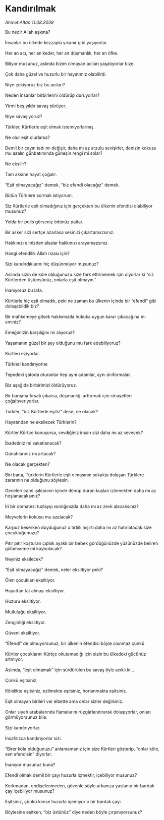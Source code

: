 # Kandırılmak

*Ahmet Altan 11.08.2009*

<div class="taraf_structure_2col_1zq">
<div class="margen_n">



 <p>Bu nedir Allah aşkına? <br/><br/>İnsanlar bu ülkede kezzapla yıkanır gibi yaşıyorlar. <br/><br/>Her an acı, her an keder, her an düşmanlık, her an öfke. <br/><br/>Biliyor musunuz, aslında bizim olmayan acıları yaşatıyorlar bize. <br/><br/>Çok daha güzel ve huzurlu bir hayatımız olabilirdi. <br/><br/>Niye çekiyoruz biz bu acıları? <br/><br/>Neden insanlar birbirlerini öldürüp duruyorlar? <br/><br/>Yirmi beş yıldır savaş sürüyor. <br/><br/>Niye savaşıyoruz? <br/><br/>Türkler, Kürtlerle eşit olmak istemiyorlarmış. <br/><br/>Ne olur eşit olurlarsa? <br/><br/>Demli bir çayın tadı mı değişir, daha mı az arzulu sevişirler, denizin kokusu mu azalır, günbatımında güneşin rengi mi solar? <br/><br/>Ne eksilir? <br/><br/>Tam aksine hayat çoğalır. <br/><br/>“Eşit olmayacağız” demek, “biz efendi olacağız” demek. <br/><br/>Bütün Türklere sormak istiyorum. <br/><br/>Siz Kürtlerle eşit olmadığınız için gerçekten bu ülkenin efendisi olabiliyor musunuz? <br/><br/>Yolda bir polis görseniz ödünüz patlar. <br/><br/>Bir asker sizi sertçe azarlasa sesinizi çıkartamazsınız. <br/><br/>Hakkınızı elinizden alsalar hakkınızı arayamazsınız. <br/><br/>Hangi efendilik Allah rızası için? <br/><br/>Sizi kandırdıklarını hiç düşünmüyor musunuz?<br/><br/>Aslında sizin de köle olduğunuzu size fark ettirmemek için diyorlar ki “siz Kürtlerden üstünsünüz, onlarla eşit olmayın.” <br/><br/>İnanıyoruz bu lafa. <br/><br/>Kürtlerle hiç eşit olmadık, peki ne zaman bu ülkenin içinde bir “efendi” gibi dolaşabildik biz? <br/><br/>Bir mahkemeye gitsek hakkımızda hukuka uygun karar çıkacağına mı eminiz? <br/><br/>Emeğimizin karşılığını mı alıyoruz? <br/><br/>Yaşamanın güzel bir şey olduğunu mu fark edebiliyoruz? <br/><br/>Kürtleri eziyorlar. <br/><br/>Türkleri kandırıyorlar. <br/><br/>Tepedeki şatoda oturanlar hep aynı adamlar, aynı üniformalar. <br/><br/>Biz aşağıda birbirimizi öldürüyoruz. <br/><br/>Bir barışma fırsatı çıkarsa, düşmanlığı arttırmak için cinayetleri çoğaltıveriyorlar. <br/><br/>Türkler, “biz Kürtlerle eşitiz” dese, ne olacak? <br/><br/>Hayatından ne eksilecek Türklerin? <br/><br/>Kürtler Kürtçe konuşursa, sevdiğiniz insan sizi daha mı az sevecek? <br/><br/>İbadetiniz mi sakatlanacak? <br/><br/>Günahlarınız mı artacak? <br/><br/>Ne olacak gerçekten? <br/><br/>Biri bana, Türklerin Kürtlerle eşit olmasının sokakta dolaşan Türklere zararının ne olduğunu söylesin. <br/><br/>Geceleri cami ışıklarının içinde dönüp duran kuşları izlemekten daha mı az hoşlanacaksınız? <br/><br/>İri bir domatesi tuzlayıp ısırdığınızda daha mı az zevk alacaksınız? <br/><br/>Meyvelerin kokusu mu azalacak? <br/><br/>Karpuz keserken duyduğunuz o tırtıllı hışırtı daha mı az hatırlatacak size çocukluğunuzu? <br/><br/>Pıtır pıtır koşturan çıplak ayaklı bir bebek gördüğünüzde yüzünüzde beliren gülümseme mi kaybolacak? <br/><br/>Neyiniz eksilecek? <br/><br/>“Eşit olmayacağız” demek, neler eksiltiyor peki? <br/><br/>Ölen çocukları eksiltiyor. <br/><br/>Hayattan tat almayı eksiltiyor. <br/><br/>Huzuru eksiltiyor. <br/><br/>Mutluluğu eksiltiyor. <br/><br/>Zenginliği eksiltiyor. <br/><br/>Güveni eksiltiyor. <br/><br/>“Efendi” de olmuyorsunuz, bir ülkenin efendisi böyle olunmaz çünkü. <br/><br/>Kürtler çocuklarını Kürtçe okutamadığı için sizin bu ülkedeki gücünüz artmıyor. <br/><br/>Aslında, “eşit olmamak” için sürdürülen bu savaş öyle acıklı ki... <br/><br/>Çünkü eşitsiniz. <br/><br/>Kölelikte eşitsiniz, ezilmekte eşitsiniz, horlanmakta eşitsiniz. <br/><br/>Eşit olmayan birileri var elbette ama onlar sizler değilsiniz. <br/><br/>Onlar siyah arabalarında flamalarını rüzgârlandırarak dolaşıyorlar, onları görmüyorsunuz bile. <br/><br/>Sizi kandırıyorlar. <br/><br/>İnsafsızca kandırıyorlar sizi. <br/><br/>“Birer köle olduğunuzu” anlamamanız için size Kürtleri gösterip, “onlar köle, sen efendisin” diyorlar. <br/><br/>İnanıyor musunuz buna? <br/><br/>Efendi olmak demli bir çayı huzurla içmektir, içebiliyor musunuz? <br/><br/>Korkmadan, endişelenmeden, güvenle şöyle arkanıza yaslanıp bir bardak çay içebiliyor musunuz? <br/><br/>Eşitsiniz, çünkü kimse huzurla içemiyor o bir bardak çayı. <br/><br/>Böylesine eşitken, “biz üstünüz” diye neden böyle çırpınıyorsunuz?</p>
<br/>
<br/>
<br/>



<br/>


<div id="taraf_not">
</div>

</div>


</div>
